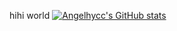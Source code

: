 hihi world
[![Angelhycc's GitHub stats](https://github-readme-stats.vercel.app/api?username=angelhycc&hide=stars,issues&theme=radical)](https://github.com/anuraghazra/github-readme-stats)



<!--
**angelhycc/angelhycc** is a ✨ _special_ ✨ repository because its `README.md` (this file) appears on your GitHub profile.

Here are some ideas to get you started:

- 🔭 I’m currently working on a personal
- 🌱 I’m currently learning ...
- 👯 I’m looking to collaborate on ...
- 🤔 I’m looking for help with ...
- 💬 Ask me about ...
- 📫 How to reach me: ...
- 😄 Pronouns: ...
- ⚡ Fun fact: ...
-->

